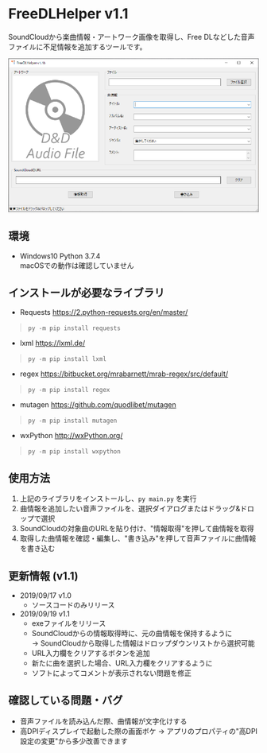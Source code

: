 # FreeDLHelper v1.1
SoundCloudから楽曲情報・アートワーク画像を取得し、Free DLなどした音声ファイルに不足情報を追加するツールです。

<img src='Resources/fdh_window.png' alt='画面'>


## 環境
- Windows10 Python 3.7.4 \
macOSでの動作は確認していません

## インストールが必要なライブラリ
- Requests https://2.python-requests.org/en/master/
> `py -m pip install requests`
- lxml https://lxml.de/
> `py -m pip install lxml`
- regex https://bitbucket.org/mrabarnett/mrab-regex/src/default/
> `py -m pip install regex`
- mutagen https://github.com/quodlibet/mutagen
> `py -m pip install mutagen`
- wxPython http://wxPython.org/
> `py -m pip install wxpython`

## 使用方法
1. 上記のライブラリをインストールし、`py main.py` を実行
2. 曲情報を追加したい音声ファイルを、選択ダイアログまたはドラッグ&ドロップで選択
3. SoundCloudの対象曲のURLを貼り付け、"情報取得"を押して曲情報を取得
4. 取得した曲情報を確認・編集し、"書き込み"を押して音声ファイルに曲情報を書き込む

## 更新情報 (v1.1)
- 2019/09/17 v1.0
    - ソースコードのみリリース
- 2019/09/19 v1.1
    - exeファイルをリリース
    - SoundCloudからの情報取得時に、元の曲情報を保持するように \
    -> SoundCloudから取得した情報はドロップダウンリストから選択可能
    - URL入力欄をクリアするボタンを追加
    - 新たに曲を選択した場合、URL入力欄をクリアするように
    - ソフトによってコメントが表示されない問題を修正

## 確認している問題・バグ
- 音声ファイルを読み込んだ際、曲情報が文字化けする
- 高DPIディスプレイで起動した際の画面ボケ
-> アプリのプロパティの"高DPI設定の変更"から多少改善できます
